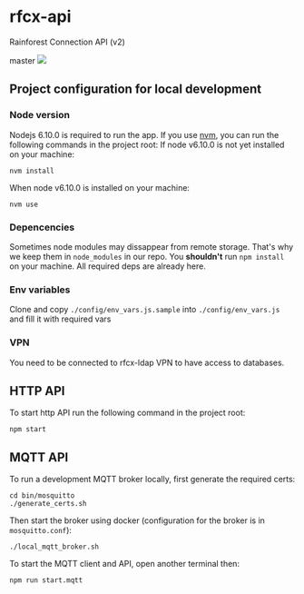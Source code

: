 rfcx-api
========

Rainforest Connection API (v2)

master
![](https://api.travis-ci.org/rfcx/rfcx-api.png?branch=master)

## Project configuration for local development

### Node version
Nodejs 6.10.0 is required to run the app. If you use [nvm](https://github.com/nvm-sh/nvm), you can run the following commands in the project root:
If node v6.10.0 is not yet installed on your machine:
```
nvm install
```
When node v6.10.0 is installed on your machine:
```
nvm use
```

### Depencencies
Sometimes node modules may dissappear from remote storage. That's why we keep them in `node_modules` in our repo. You **shouldn't** run `npm install` on your machine. All required deps are already here.

### Env variables
Clone and copy `./config/env_vars.js.sample` into `./config/env_vars.js` and fill it with required vars

### VPN
You need to be connected to rfcx-ldap VPN to have access to databases.


## HTTP API
To start http API run the following command in the project root:
```
npm start
```

## MQTT API

To run a development MQTT broker locally, first generate the required certs:

```
cd bin/mosquitto
./generate_certs.sh
```

Then start the broker using docker (configuration for the broker is in `mosquitto.conf`):

```
./local_mqtt_broker.sh
```

To start the MQTT client and API, open another terminal then:

```
npm run start.mqtt
```

